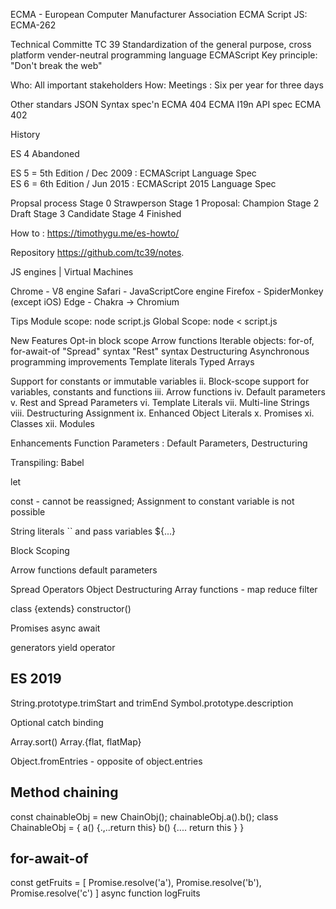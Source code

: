 ECMA - European Computer Manufacturer Association 
ECMA Script 
JS: ECMA-262

Technical Committe TC 39
  Standardization of the general purpose, cross platform vender-neutral programming language ECMAScript
  Key principle: "Don't break the web"

Who: All important stakeholders
How: Meetings : Six per year for three days

Other standars
  JSON Syntax spec'n ECMA 404
  ECMA I19n API spec ECMA 402

History

   ES 4 Abandoned

   ES 5 = 5th Edition / Dec 2009 : ECMAScript Language Spec  
   ES 6 = 6th Edition / Jun 2015 : ECMAScript 2015 Language Spec


Propsal process
  Stage 0  Strawperson
  Stage 1  Proposal: Champion
  Stage 2  Draft
  Stage 3  Candidate
  Stage 4  Finished

How to : https://timothygu.me/es-howto/

Repository
https://github.com/tc39/notes.

JS engines | Virtual Machines
   
   Chrome - V8 engine
   Safari - JavaScriptCore engine
   Firefox - SpiderMonkey (except iOS)
   Edge - Chakra -> Chromium

Tips
Module scope: node script.js
Global Scope: node < script.js

New Features
   Opt-in block scope
   Arrow functions
   Iterable objects: for-of, for-await-of
   "Spread" syntax
   "Rest" syntax
   Destructuring
   Asynchronous programming improvements
   Template literals
   Typed Arrays
   
Support for constants or immutable variables
ii. Block-scope support for variables, constants and functions
iii. Arrow functions
iv. Default parameters
v. Rest and Spread Parameters
vi. Template Literals
vii. Multi-line Strings
viii. Destructuring Assignment
ix. Enhanced Object Literals
x. Promises
xi. Classes
xii. Modules

Enhancements
   Function Parameters : Default Parameters, Destructuring
   
Transpiling: Babel  

let

const - cannot be reassigned; Assignment to constant  variable is not possible

String literals  `` and pass variables ${...}

Block Scoping

Arrow functions  default parameters

Spread Operators    Object Destructuring       Array functions - map reduce filter  


class <Name>  {extends}
 constructor()

Promises
async await

generators 
yield operator


##  ES 2019

String.prototype.trimStart and trimEnd
Symbol.prototype.description

Optional catch binding

Array.sort()
Array.{flat, flatMap}

Object.fromEntries - opposite of object.entries

## Method chaining
const chainableObj = new ChainObj();
chainableObj.a().b();
class ChainableObj =  {  a() {.,..return this}    b() {.... return this }  }

## for-await-of

const getFruits = [  Promise.resolve('a'), Promise.resolve('b'), Promise.resolve('c') ]
async function logFruits



